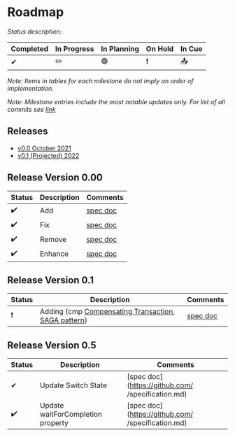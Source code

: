 # Roadmap

_Status description:_

| Completed | In Progress | In Planning | On Hold |  In Cue | 
| --- | --- |  --- | --- | --- |
| ✔ | ✏️ | 🟢 | ❗️ | 📤 |   

_Note: Items in tables for each milestone do not imply an order of implementation._

_Note: Milestone entries include the most notable updates only. For list of all commits see [link](https://github.com/RodneyBaker/projectz/graphs/commit-activity)_


## Releases

- [v0.0 October 2021](#release-version-000)
- [v0.1 (Projected) 2022](#release-version-01)

## Release Version 0.00

| Status | Description | Comments |
| --- | --- |  --- |
| ✔️| Add | [spec doc](../specification.md) |
| ✔️| Fix | [spec doc](../specification.md) |
| ✔️| Remove | [spec doc](../specification.md) |
| ✔️| Enhance | [spec doc](../specification.md) |

## Release Version 0.1
| Status | Description | Comments |
| --- | --- |  --- |
| ❗️ | Adding (cmp [Compensating Transaction](https://docs.microsoft.com/en-us/azure/architecture/patterns/compensating-transaction), [SAGA pattern](https://microservices.io/patterns/data/saga.html)) | [spec doc](https://github.com/serverlessworkflow/specification/blob/0.6.x/specification.md) |
## Release Version 0.5

| Status | Description | Comments |
| --- | --- |  --- |
| ✔ | Update Switch State | [spec doc](https://github.com/  /specification.md) |
| ✔️| Update waitForCompletion property | [spec doc](https://github.com/ /specification.md) |
